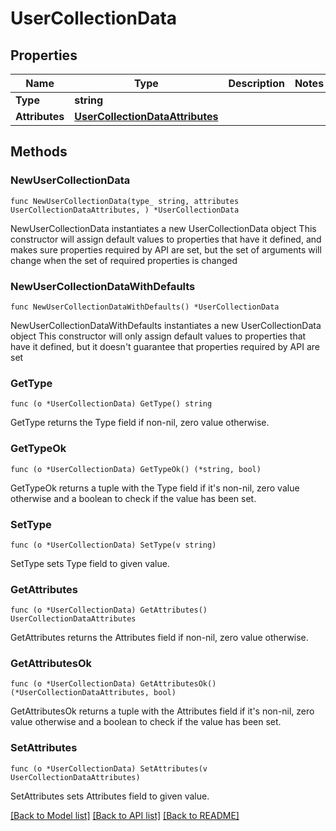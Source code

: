 # UserCollectionData

## Properties

Name | Type | Description | Notes
------------ | ------------- | ------------- | -------------
**Type** | **string** |  | 
**Attributes** | [**UserCollectionDataAttributes**](UserCollectionDataAttributes.md) |  | 

## Methods

### NewUserCollectionData

`func NewUserCollectionData(type_ string, attributes UserCollectionDataAttributes, ) *UserCollectionData`

NewUserCollectionData instantiates a new UserCollectionData object
This constructor will assign default values to properties that have it defined,
and makes sure properties required by API are set, but the set of arguments
will change when the set of required properties is changed

### NewUserCollectionDataWithDefaults

`func NewUserCollectionDataWithDefaults() *UserCollectionData`

NewUserCollectionDataWithDefaults instantiates a new UserCollectionData object
This constructor will only assign default values to properties that have it defined,
but it doesn't guarantee that properties required by API are set

### GetType

`func (o *UserCollectionData) GetType() string`

GetType returns the Type field if non-nil, zero value otherwise.

### GetTypeOk

`func (o *UserCollectionData) GetTypeOk() (*string, bool)`

GetTypeOk returns a tuple with the Type field if it's non-nil, zero value otherwise
and a boolean to check if the value has been set.

### SetType

`func (o *UserCollectionData) SetType(v string)`

SetType sets Type field to given value.


### GetAttributes

`func (o *UserCollectionData) GetAttributes() UserCollectionDataAttributes`

GetAttributes returns the Attributes field if non-nil, zero value otherwise.

### GetAttributesOk

`func (o *UserCollectionData) GetAttributesOk() (*UserCollectionDataAttributes, bool)`

GetAttributesOk returns a tuple with the Attributes field if it's non-nil, zero value otherwise
and a boolean to check if the value has been set.

### SetAttributes

`func (o *UserCollectionData) SetAttributes(v UserCollectionDataAttributes)`

SetAttributes sets Attributes field to given value.



[[Back to Model list]](../README.md#documentation-for-models) [[Back to API list]](../README.md#documentation-for-api-endpoints) [[Back to README]](../README.md)


